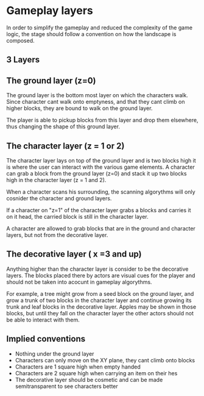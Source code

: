 # Gameplay layers

In order to simplify the gameplay and reduced the complexity of the game logic, the stage should follow a convention on how the landscape is composed.

## 3 Layers

## The ground layer (z=0)

The ground layer is the bottom most layer on which the characters walk. Since character cant walk onto emptyness, and that they cant climb on higher blocks, they are bound to walk on the ground layer.

The player is able to pickup blocks from this layer and drop them elsewhere, thus changing the shape of this ground layer.

## The character layer (z = 1 or 2)

The character layer lays on top of the ground layer and is two blocks high it is where the user can interact with the various game elements. A character can grab a block from the ground layer (z=0) and stack it up two blocks high in the character layer (z = 1 and 2).

When a character scans his surrounding, the scanning algorythms will only cosnider the character and ground layers.

If a character on "z=1" of the character layer grabs a blocks and carries it on it head, the carried block is still in the character layer.

A character are allowed to grab blocks that are in the ground and character layers, but not from the decorative layer.


## The decorative layer ( x =3 and up)

Anything higher than the character layer is consider to be the decorative layers. The blocks placed there by actors are visual cues for the player and should not be taken into acocunt in gameplay algorythms.

For example, a tree might grow from a seed block on the ground layer, and grow a trunk of two blocks in the character layer and continue growing its trunk and leaf blocks in the decorative layer. Apples may be shown in those blocks, but until they fall on the character layer the other actors should not be able to interact with them.

## Implied conventions
- Nothing under the ground layer
- Characters can only move on the XY plane, they cant climb onto blocks
- Characters are 1 square high when empty handed
- Characters are 2 square high when carrying an item on their hes
- The decorative layer should be cosmetic and can be made semitransparent to see characters better
